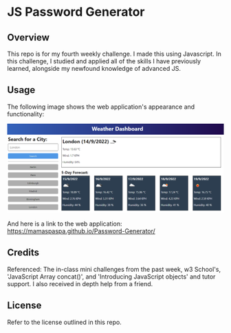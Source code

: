 # JS Password Generator

## Overview
 
This repo is for my fourth weekly challenge. I made this using Javascript. In this challenge, I studied and applied all of the skills I have previously learned, alongside my newfound knowledge of advanced JS.

## Usage

The following image shows the web application's appearance and functionality:

![password generator demo](./assets/10-server-side-apis-challenge-demo.png)

And here is a link to the web application: https://mamaspaspa.github.io/Password-Generator/

## Credits

Referenced: The in-class mini challenges from the past week, w3 School's, 'JavaScript Array concat()', and 'Introducing JavaScript objects' and tutor support. I also received in depth help from a friend.

## License

Refer to the license outlined in this repo.